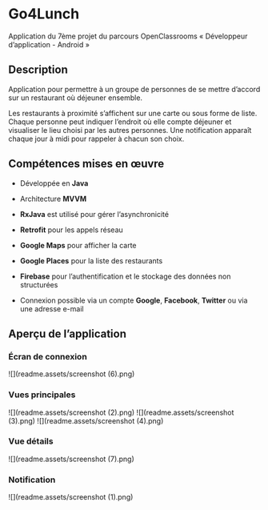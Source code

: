 # Go4Lunch

Application du 7ème projet du parcours OpenClassrooms « Développeur d’application - Android » 

## Description

Application pour permettre à un groupe de personnes de se mettre d’accord sur un restaurant où déjeuner ensemble.

Les restaurants à proximité s’affichent sur une carte ou sous forme de liste. Chaque personne peut indiquer l’endroit où elle compte déjeuner et visualiser le lieu choisi par les autres personnes. Une notification apparaît chaque jour à midi pour rappeler à chacun son choix.

## Compétences mises en œuvre

- Développée en **Java**

- Architecture **MVVM**
- **RxJava** est utilisé pour gérer l’asynchronicité
- **Retrofit** pour les appels réseau
- **Google Maps** pour afficher la carte
- **Google Places** pour la liste des restaurants
- **Firebase** pour l’authentification et le stockage des données non structurées
- Connexion possible via un compte **Google**, **Facebook**, **Twitter** ou via une adresse e-mail

## Aperçu de l’application
### Écran de connexion
![](readme.assets/screenshot (6).png) 



### Vues principales
![](readme.assets/screenshot (2).png) ![](readme.assets/screenshot (3).png) ![](readme.assets/screenshot (4).png) 



### Vue détails
![](readme.assets/screenshot (7).png) 



### Notification
![](readme.assets/screenshot (1).png) 